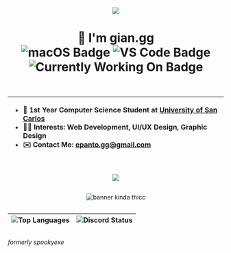 <div align="center">
  <img src="https://skills-icons.vercel.app/api/icons?i=html,css,js,ts,react,nextjs,tailwind,nodejs,php,python,c,arduino" />
  
  <h1>
    👋 I'm gian.gg
    <br />
    <img src="https://img.shields.io/badge/MacOS-M1-white?style=for-the-badge" alt="macOS Badge" />
    <img src="https://img.shields.io/badge/VS_Code-VS-blue?style=for-the-badge" alt="VS Code Badge" />
    <img src="https://img.shields.io/badge/currently_working_on-jiji-violet?style=for-the-badge" alt="Currently Working On Badge" />
  </h1>
  <br />

  | <ul align="left"><li>🏫 1st Year Computer Science Student at <a href="usc.edu.ph">University of San Carlos</a></li><li>🧑‍💻 Interests: Web Development, UI/UX Design, Graphic Design</li><li>✉️ Contact Me: epanto.gg@gmail.com</li></ul> |
  | - |
  
  <br />

  <img src="https://skills-icons.vercel.app/api/icons?i=figma,vercel,netlify,firebase,mysql,supabase,notion,git,github,postman,vscode,shadcnui,daisy,clerk" />

##
![banner kinda thicc](https://github.com/user-attachments/assets/f3c2010b-9231-40dd-9d4e-40a8b7817e6e)
##

  
  

  | <img src="https://github-readme-stats.vercel.app/api/top-langs/?username=gian-gg&layout=compact&theme=transparent&title_color=AFADAF&text_color=AFADAF&hide_border=true" alt="Top Languages" /> | <img src="https://discord.c99.nl/widget/theme-4/695491063946674236.png" alt="Discord Status" /> |
  | - | - |
</div>

##
_formerly spookyexe_
